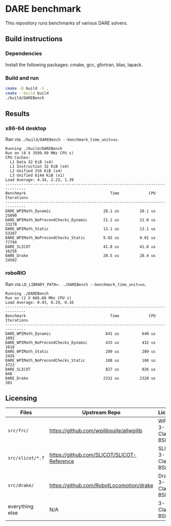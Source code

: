 # DARE benchmark

This repository runs benchmarks of various DARE solvers.

## Build instructions

### Dependencies

Install the following packages: cmake, gcc, gfortran, blas, lapack.

### Build and run

```bash
cmake -B build -S .
cmake --build build
./build/DAREBench
```

## Results

### x86-64 desktop

Ran via `./build/DAREBench --benchmark_time_unit=us`.

```
Running ./build/DAREBench
Run on (8 X 3599.99 MHz CPU s)
CPU Caches:
  L1 Data 32 KiB (x4)
  L1 Instruction 32 KiB (x4)
  L2 Unified 256 KiB (x4)
  L3 Unified 6144 KiB (x1)
Load Average: 4.34, 2.23, 1.39
-------------------------------------------------------------------------------
Benchmark                                     Time             CPU   Iterations
-------------------------------------------------------------------------------
DARE_WPIMath_Dynamic                       28.1 us         28.1 us        25090
DARE_WPIMath_NoPrecondChecks_Dynamic       21.1 us         21.0 us        33278
DARE_WPIMath_Static                        13.1 us         13.1 us        53207
DARE_WPIMath_NoPrecondChecks_Static        9.02 us         9.01 us        77794
DARE_SLICOT                                41.8 us         41.8 us        16256
DARE_Drake                                 28.5 us         28.4 us        24502
```

### roboRIO

Ran via `LD_LIBRARY_PATH=. ./DAREBench --benchmark_time_unit=us`.

```
Running ./DAREBench
Run on (2 X 666.66 MHz CPU s)
Load Average: 0.43, 0.29, 0.16
-------------------------------------------------------------------------------
Benchmark                                     Time             CPU   Iterations
-------------------------------------------------------------------------------
DARE_WPIMath_Dynamic                        641 us          640 us         1092
DARE_WPIMath_NoPrecondChecks_Dynamic        433 us          432 us         1618
DARE_WPIMath_Static                         289 us          289 us         2426
DARE_WPIMath_NoPrecondChecks_Static         188 us          188 us         3723
DARE_SLICOT                                 827 us          826 us          848
DARE_Drake                                 2331 us         2328 us          301
```

## Licensing

|Files           |Upstream Repo                             |License            |
|----------------|------------------------------------------|-------------------|
|`src/frc/`      |https://github.com/wpilibsuite/allwpilib  |WPILib 3-Clause BSD|
|`src/slicot/*.f`|https://github.com/SLICOT/SLICOT-Reference|SLICOT 3-Clause BSD|
|`src/drake/`    |https://github.com/RobotLocomotion/drake  |Drake 3-Clause BSD |
|everything else |N/A                                       |3-Clause BSD       |
